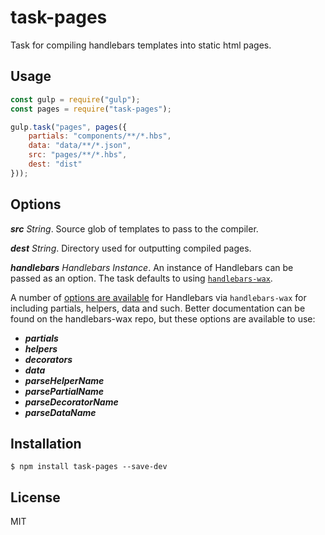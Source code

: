 # task-pages

Task for compiling handlebars templates into static html pages.

## Usage

```js
const gulp = require("gulp");
const pages = require("task-pages");

gulp.task("pages", pages({
	partials: "components/**/*.hbs",
	data: "data/**/*.json",
	src: "pages/**/*.hbs",
	dest: "dist"
}));
```

## Options

___src___ _String_.  Source glob of templates to pass to the compiler.

___dest___ _String_.  Directory used for outputting compiled pages.

___handlebars___ _Handlebars Instance_.  An instance of Handlebars can be passed as an option. The task defaults to using [`handlebars-wax`](https://www.npmjs.com/package/handlebars-wax).

A number of [options are available](https://github.com/shannonmoeller/handlebars-wax#api) for Handlebars via `handlebars-wax` for including partials, helpers, data and such. Better documentation can be found on the handlebars-wax repo, but these options are available to use:

- ___partials___
- ___helpers___
- ___decorators___
- ___data___
- ___parseHelperName___
- ___parsePartialName___
- ___parseDecoratorName___
- ___parseDataName___

## Installation

```
$ npm install task-pages --save-dev
```

## License

MIT
